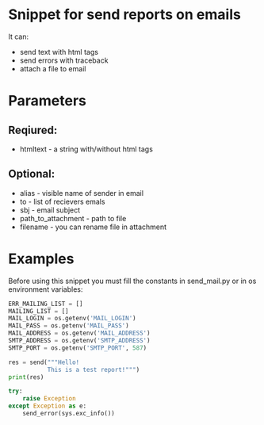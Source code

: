 # **Snippet for send reports on emails**

It can:
- send text with html tags
- send errors with traceback
- attach a file to email

# Parameters
## Reqiured:
- htmltext - a string with/without html tags 
## Optional:
- alias - visible name of sender in email
- to - list of recievers emals
- sbj - email subject
- path_to_attachment - path to file
- filename - you can rename file in attachment

# Examples
Before using this snippet you must fill the constants in send_mail.py or in os environment variables:
```python
ERR_MAILING_LIST = []
MAILING_LIST = []
MAIL_LOGIN = os.getenv('MAIL_LOGIN')
MAIL_PASS = os.getenv('MAIL_PASS')
MAIL_ADDRESS = os.getenv('MAIL_ADDRESS')
SMTP_ADDRESS = os.getenv('SMTP_ADDRESS')
SMTP_PORT = os.getenv('SMTP_PORT', 587)
```
```python
res = send("""Hello!
           This is a test report!""")
print(res)

try:
    raise Exception
except Exception as e:
    send_error(sys.exc_info())
```
